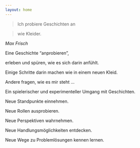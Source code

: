 ```yaml
---
layout: home
---
```


>Ich probiere Geschichten an 

> wie Kleider.

_Max Frisch_

Eine Geschichte “anprobieren”,

erleben und spüren, wie es sich darin anfühlt.

Einige Schritte darin machen wie in einem neuen Kleid.

Andere fragen, wie es mir steht …

Ein spielerischer und experimenteller Umgang mit Geschichten.

Neue Standpunkte einnehmen.

Neue Rollen ausprobieren.

Neue Perspektiven wahrnehmen.

Neue Handlungsmöglichkeiten entdecken.

Neue Wege zu Problemlösungen kennen lernen.